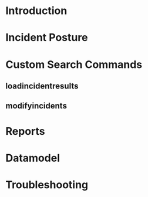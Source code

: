 # Introduction
# Incident Posture
# Custom Search Commands
## loadincidentresults
## modifyincidents
# Reports
# Datamodel
# Troubleshooting